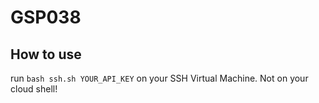 # GSP038

## How to use

run `bash ssh.sh YOUR_API_KEY` on your SSH Virtual Machine. Not on your cloud shell!
